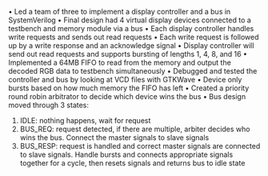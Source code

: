 • Led a team of three to implement a display controller and a bus in SystemVerilog
• Final design had 4 virtual display devices connected to a testbench and memory module via a bus
• Each display controller handles write requests and sends out read requests
• Each write request is followed up by a write response and an acknowledge signal
• Display controller will send out read requests and supports bursting of lengths 1, 4, 8, and 16
• Implemented a 64MB FIFO to read from the memory and output the decoded RGB data to testbench simultaneously
• Debugged and tested the controller and bus by looking at VCD files with GTKWave
• Device only bursts based on how much memory the FIFO has left
• Created a priority round robin arbitrator to decide which device wins the bus
• Bus design moved through 3 states: 
 1. IDLE: nothing happens, wait for request
 2. BUS_REQ: request detected, if there are multiple, arbiter decides who wins the bus. Connect the 
 master signals to slave signals
 3. BUS_RESP: request is handled and correct master signals are connected to slave signals. Handle bursts 
 and connects appropriate signals together for a cycle, then resets signals and returns bus to idle state
